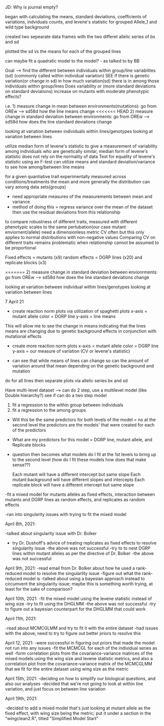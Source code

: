 
JD: Why is journal empty?

began with calculating the means, standard deviations, coefficients of variations, indviduals counts, and levene's statistic for grouped Allele_1 and wild type background

created two sepearate data frames with the two differet allelic series of bx and sd

plotted the sd vs the means for each of the grouped lines

can maybe fit a quadratic model to the model? - as talked to by BB

Goal --> find the different between individuals within group/line variabilites   (sd) (commonly called within individual variation)
SEE if there is genetic variation(or change in sd) in how much variation(sd) there is in among those individuals within group/lines 
Does variability or (more standard deviations on standard deviations) increase on mutants with moderate phenotypic effects? 


i.e. 1) measure change in mean between environments(mutations): go from OREw --> sd58d how the line means change
<<<<<<< HEAD
2) measure change in standard deviation between environments: go from OREw --> sd58d how does the line standard deviations change

looking at variation between individuals within lines/genotypes
looking at variation between lines 

utilize median form of levene's statistic to give a measurement of variability among individuals who are genetically similar, median form of levene's statistic does not rely on the normality of data 
Test for equality of levene's statistic using an F-test
can utilize means and standard deviation/variance to see how among/between line means

for a given quantiative trait experimentally measured across conditions/treatments the mean and more generally the distribution can vary among data sets(groups)
- need appropriate measures of the measurements between mean and variance
- method of doing this = regress variance over the mean of the dataset then use the residual deviations from this relationship 

to compare robustness of different traits, measured with different phenotypic scales to the same pertubation(our case mutant enviornent/allele) need a dimensionless metric
CV often but this only applies to normal distributions with non-negative values 
Comparing CV on different traits remains problematic when relationship cannot be assumed to be proportional 


Fixed effects = mutants (x9)
random effects = DGRP lines (x20) and replicate blocks (x3)

=======
2) measure change in standard deviation between envionrments: go from OREw --> sd58d how does the line standard deviations change

looking at variation between individual within lines/genotypes
looking at variation between lines 


7 April 21

- create reaction norm plots via utilization of spaghetti plots
x-axis = mutant allele
color = DGRP line
y-axis = line means 

This will allow me to see the change in means indicating that the lines means are changing due to genetic background effects in conjunction with mutational effects

- create more reaction norm plots
x-axis = mutant allele
color = DGRP line
y-axis = our measure of variation (CV or levene's statistic)

- can see that while means of lines can change so can the amount of variation around that mean depending on the genetic background and mutation 


do for all lines then separate plots via allelic series bx and sd

Have multi-level dataset --> can do 2 step, use a multilevel model (like Double hierarchy?)
see if can do a two step model

1) fit a regression to the within group between individuals
2) fit a regression to the among groups

- Will this be the same predictors for both levels of the model = no at the second level the predictors are the models' that were created for each of the predictors
- What are my predictors for this model = DGRP line, mutant allele, and Replicate blocks

- question then becomes what models do I fit at the 1st levels to bring up to the second level (how do I fit these models how does that make sense??)

  Each mutant will have a different intercept but same slope
  Each mutant:background will have different slopes and intercepts
  Each replicate block will have a different intercept but same slope


-fit a mixed model for mutants alleles as fixed effects, interaction between mutants and DGRP lines as random effects, and 
replicates as random effects

-ran into singularity issues with trying to fit the mixed model

April 8th, 2021:

-talked about singularity issue with Dr. Bolker
- try Dr. Dushoff's advice of treating replicates as fixed effects to resolve singularity issue
-the above was not successful
-try to to nest DGRP lines within mutant alleles as per the directive of Dr. Bolker
-the above was not successful

April 9th, 2021:
-read email from Dr. Bolker about how he used a rank-reduced model to resolve the singularlity issue
-figure out what the rank-reduced model is
-talked about using a bayesian approach instead to circumvent the singularity issue; maybe this is something worth trying,
at least for the sake of comparison?

April 10th, 2021: 
-fit the mixed model using the levene statistic instead of wing size 
-try to fit using the DHGLMM
-the above was not successful
-try to figure out a bayesian counterpart for the DHGLMM that could work

April 11th, 2021:

-read about MCMCGLMM and try to fit it with the entire dataset 
-had issues with the above; need to try to figure out better priors to resolve this

April 12, 2021:
-were successful in figuring out priors that made the model not run into any issues
-fit the MCMCGL for each of the individual series as well
-form correlation plots from the covariance-variance matrices of the mixed models using the wing size  and levene 
statistic metrics, and also a correlation plot from the covariance-variance matrix of the MCMCGLMM that we fit for the 
entire dataset using wing size as the metric

April 15th, 2021: 
-deciding on how to simplify our biological questions, and also our analyses 
-decided that we're not going to look at within line variation, and just focus on between line variation

April 19th, 2021:

-decided to add a mixed model that's just looking at mutant allele as the fixed effect, with wing size being the metric; put it under a section in the "wingclean2.R", titled "Simplified Model Start"




